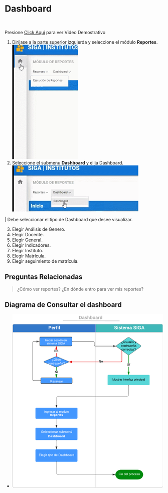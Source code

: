 # **Dashboard**
<br>

Presione [Click Aquí](https://youtu.be/49qidFgV6Gc) para ver Video Demostrativo  
1. Diríjase a la parte superior izquierda y seleccione el módulo **Reportes**.
![Paso 1](DB-paso1.gif)
2. Seleccione el submenu **Dashboard** y elija Dashboard.
![Paso 2](DB-paso2.gif)

| Debe seleccionar el tipo de Dashboard que desee visualizar.

3. Elegir Análisis de Genero.
4. Elegir Docente.
5. Elegir General.
6. Elegir Indicadores.
7. Elegir Instituto. 
8. Elegir Matrícula.
9. Elegir seguimiento de matrícula. 

## **Preguntas Relacionadas**
>¿Cómo ver reportes?
>¿En dónde entro para ver mis reportes?
## **Diagrama de Consultar el dashboard**
* ![Diagrama2](48.Dashboard.png)